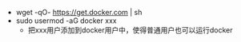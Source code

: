 - wget -qO- https://get.docker.com | sh
- sudo usermod -aG docker xxx
  - 把xxx用户添加到docker用户中，使得普通用户也可以运行docker
